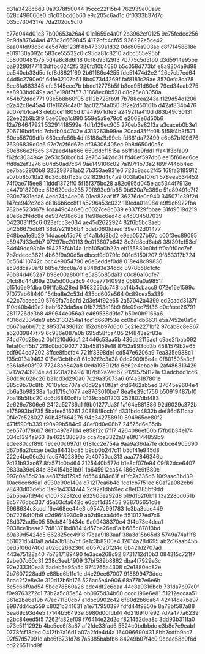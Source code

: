 d31a3428c6d3
0a9378f50044
15ccc22f15b4
762939e00a9c
628c496066e0
d1c03bcd0b60
e9c205c6ad1c
6f0333b37d7c
035c7304317e
7da202dc9cf0








































e77d044d01e3
7b00653a26a4
01e1659c4a0f
2b3962ef0125
9e75fedec256
9c9da87844ad
473c2d669845
4172bfc4cf65
926222e5ce42
6aa04fd93c3d
ee5d7db123ff
8b47339a1d32
0de805a903ae
c8f71458818e
e019130a092c
583ce55532c0
c95da81c8210
adbc555e95bf
c58000481575
5d4a8c8d6f18
0c18d95129f3
7b775c5d5fb0
d3d5914e95be
ba93286f7711
3dffbc6242f5
326fd10b4680
b5c058d773bf
e8a8304a9d98
ba540cb33d5c
fcf8d8821f69
2b61186c4255
fde51474d2e2
126e7cb7ed64
44d5c2790e0f
6dfe32107b61
8bc073d4269f
faf8181c29ae
3570efc3ca78
6ee6fa883345
cfe3145eec7b
bbdd12778b5f
b8cd951d60e6
79cd34aab275
ea8933bd049a
ad3e198f7f57
31868ec8b528
d8c25e83050a
454b72ddd771
93e5b8b60f05
e112b728fb9f
7b788cea243a
f129d54d1206
d2a42c8e45a4
01e1659c4a0f
1ac0275fa050
3f2e2d50161b
d42af834b476
ad07e1b1ca43
debbce11805d
b1a49971dfe3
a24921fa410d
d83b49c30131
32ee22b9b3f9
5ae06ea1c890
559e5a9e79c0
e2068e6d50b6
12a764647921
53291418599e
4dfb129ec905
270eb3e82f3a
a3caceb0b3e1
706716bd6afd
7cbdb044742e
4313263b99ee
20cad35ffc08
5f58f4b3f571
60eb56709dfb
660eefc56b4d
f5188a2b99eb
fd661da72499
c6b87bf09676
76306839d0c6
97e7c2f6d67b
df36306405ec
9b8d650d0c5c
80e866e2f6c5
342aed4fa866
659ddcf1515a
b6ff1de9fdd1
ffa41f3bfa99
f62fc303494e
2e53c50bc6b4
2e764642dd31
fd40ef597db6
ee15f60ed6ce
ffd8a2ef3276
604d50ad7c64
9ae149106c02
7a197f1b73a2
f89f744bb4ec
be7bac2900b8
325298731ab2
7b353ae931e6
723c8acc2f45
168fa3185912
a07bb85710a2
6d36b8b1153a
02f829d4c4a9
003fa0ef07d1
578eea634452
74f0ae715ee8
11ddd1372ff0
5f15f375bc28
a82c695d045e
ac5344f7913e
e447018200ee
513620edc235
70f893e9fb85
0b620a7c389c
51c89491c7f2
930c7931eda6
4ecd74a4ce06
01ec83eaf1f7
36276de0c940
345071c39f2d
147ce942c2d3
c8166b6cc8f1
a5296a53c032
119eda01e984
e9f9c6922fba
782be523d67e
1cda49c4a6e6
c6027ce8c639
e337f29fbbae
31fd9519d219
e0e6e2f4dc8e
de937c98d63a
1fe98ec6ed4d
e4c034587039
0423031ff2c6
023efcc3e034
ae45d2622924
82f6b5bc3aeb
b4256675db81
36d7e21956b4
5deb060fdaed
39e712d01477
948bea1e9b29
14daceb15d76
e14a1bfd3bd2
e9ea0527b97c
c00f3ec89095
c8947d33c9b7
07297be20113
9c013607b642
8c3fd8cd6ab8
38f391cf53cf
34d49dd93b1e
f94253f4b14a
1da105a0b22a
eb155880c0bf
ff0a0f0cc7ef
7b7ddedc3621
4b63f9a90d5a
dbcef9d079fc
901d5150f207
9f853317b724
0c564110742c
bcc4e9054790
e6e3eddef0d8
018e48c99836
ec9ddca70af8
b85e7dcc8a7d
e348d3e34ddc
8978658c1cfc
76b84d4652a7
b98e00a8b01f
e5a85b85da13
c0c86a16dfe7
01cb8d44d69a
20a5d00ca3c9
40ce77140998
0680a0a9851f
b151d6e9fdba
09f1fa8a28ed
9463256dc748
ca14b4cbacc9
072e16e1599c
7f077ab68440
154ba8e2c53d
435cd602e564
0c89cea5a339
422c7cceec20
5769fa7d6afd
2d3ef4f92e65
2a57042a4399
ed2cadd3137f
110d40b4d9e2
babf623da5aa
0fb7253e18b9
6fe09ec75f36
d0cfeee26791
2811726de3b8
489644e056a3
c469538d9fc7
b50c0b9166a6
4316d2334de9
eb53133254a1
fcc1d669f53e
cc0ba1db6631
e5a7452e0a9c
d667ba6b67c2
89537439612c
152d9b97d6c0
5c21e2271bf2
97cab8c8e867
a62039847f79
6c986e087e0b
695d58f5a405
2f4843e2f83e
74cd70d28ec2
0b1f210d6dc1
24446c53aa5b
436da2115acf
c9ae2fbab092
1efaf0cff5b7
2f9c0bd09027
23b458159e18
8752a993cd3b
4581579b2e65
bdf904cd7202
3ffce8fbcfd4
721ff3398de1
cd547e6206a9
7ea335e988c1
f35c01349463
015af3cbfbc8
61c92f2c3a38
0dd2909f5e4e
0f801505a3cf
c361a8c03f97
77248ae842a8
0eda198912fd
6e62e4ebae1b
2af486313429
3712a243904e
ad3231a2b494
107b82a2e667
91295758121a
f3adcbdd1cc6
80dc9c628c26
b31cd3d290a0
7c29a35073a6
6f4a3187801e
385c9b70c8fb
7010afcc707a
d0d92a40f8af
dfd6462ab5ed
37645e9604e4
db6a3b98238a
1ad17f9c1077
ae8763010be7
8ea9e39df756
b50919487bf0
7ba16b5fbc20
dc6d6840c6fa
b139cbb01203
252807dbf483
2e626e7806e6
24f2a52736a1
f9b01277da3f
1a164e881886
92d6029c372b
e175993bd735
5bafee516261
30888f8ccb1f
d331bdd4832b
def86d611caa
0f4e7c528027
60b48f664276
94e342758910
894965ee80f2
471f590fb339
f90a99b584c9
48ef0d0e08b7
24575d6e85db
beb576f786b7
86fb497e71d4
e858f2c17f17
4264086ef60b
f7fb0b34e174
034c1394a963
8a462538698b
cca7ba3322a0
e8f0144859b9
edee80ccf89b
19ce00c697d1
6f81cc2e754a
9aa9a36da7fe
dcbce4905690
d67b8a2fccae
be3a8443bc85
b9cb0b247c11
b5df41e945d8
222e4be06c2d
fac57402899e
7e40750ac313
aaa77846346b
7c131b93ac67
8fa571c0b464
2125440b577d
b1e8cf07fe94
09f82dce6407
9833a39e084c
864154b81b91
1b645912ca54
186e7e9f680c
997c0a85d23a
ae817dd179a5
fd564484c61f
ef1fc7a335d6
10f9aac3bd39
10ac6ce8d6a1
d930e90c149a
d71217ea6b4e
1ce1cb7f51ec
60af2a082eb6
78493d03de5d
3a91a4334744
2c92a1dbb9ec
c8e0385bf9dd
52b5ba7fd94d
c1c0732312cd
e32905ea92d8
b19d162f6b11
13a228cd051b
8c5776dbc337
d5a03cfa642c
e6cbf1d35453
938705651c8e
6968634c3cdd
f6e468ee44e3
c9547c99f783
fe3ba3dae449
0b72264f0fb9
c2d96f3930c9
ab2d9caa4d6e
5510127ed7c6
28d372ad5c05
59cb84f3434d
9a09438370c4
3f4b73e4dca1
9038ce1beae2
7d81371bd884
4d57be26ed1a
b685c87813bd
b9a39d5424d5
662825cc4918
f7caa9183aaf
38a3d15b65d3
5749a74af1f8
561621d540a8
ad4a3b18b7cf
6e1c3b8200e4
12614a28d695
ab2c16aab45b
bed5f06d740d
a026c2662360
d057020f2f4d
6b421d2707ad
443e75128a40
7b7317189490
fe3ace268c92
8731712d10b3
084315c721f7
2abe07c60c31
238c3eeb1909
37bf589b8862
dba4f7929e3c
92e2333f0ea8
5adeb5a95a5c
97f4765a4308
c2e1880ec82e
2b7607228ad9
e88bd6b11d1e
d4e29ee67007
918899473ddc
6cac2f2e8e3e
310d12b6b176
526ac5e4e906
68a77b7e6e6b
6e5c66f9ad54
5bee78560a26
ede4df2c6daa
44c8a9316bcb
731da7b97c0f
f0e9763272c1
73b2a5c85e54
bb0975d34b60
cccd196e6e81
51212eccaa51
361e2be6e19b
47ec71180cb7
a1dbc9902c42
6f80d2b66a64
42414de7be97
8987dd4ca559
c8021c341631
a1e717950397
fdfd44f9850e
8a78bf587a88
3ea69c93d4e5
f7144b56493e
6980d00fdbf4
4d216910fe92
7d7a477a6239
e2bc84eed5f5
7262fa82ef09
f76414e22d2d
f821452dea8c
3dd93b311fa0
b73e5111292b
4bc5ce6f8a87
af2fde33fad6
5524c0bdbbdc
c3b8e7e9eabf
0778fcf18dec
0412fb7a16d1
a07a2fde4d4a
164096690431
8bb7cdfb9ac7
92f57d57091e
abc6f6731d78
7a5385babfb6
84249b07f4c0
9cbac58c0f6d
cd226511bd9f
